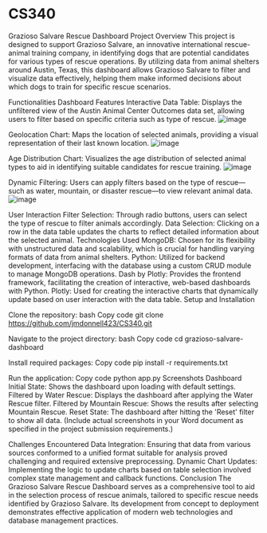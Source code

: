 # CS340
Grazioso Salvare Rescue Dashboard
Project Overview
This project is designed to support Grazioso Salvare, an innovative international rescue-animal training company, in identifying dogs that are potential candidates for various types of rescue operations. By utilizing data from animal shelters around Austin, Texas, this dashboard allows Grazioso Salvare to filter and visualize data effectively, helping them make informed decisions about which dogs to train for specific rescue scenarios.

Functionalities
Dashboard Features
Interactive Data Table: Displays the unfiltered view of the Austin Animal Center Outcomes data set, allowing users to filter based on specific criteria such as type of rescue.
![image](https://github.com/jmdonnell423/CS340/assets/91856296/94221fe8-1d96-4307-961f-b3c554c30143)
 

Geolocation Chart: Maps the location of selected animals, providing a visual representation of their last known location.
 ![image](https://github.com/jmdonnell423/CS340/assets/91856296/f46dd687-79cc-44c7-b3fe-b06abea22cfc)

Age Distribution Chart: Visualizes the age distribution of selected animal types to aid in identifying suitable candidates for rescue training.
 ![image](https://github.com/jmdonnell423/CS340/assets/91856296/48a3750b-a2be-4c09-9358-4fd720219ac3)

Dynamic Filtering: Users can apply filters based on the type of rescue—such as water, mountain, or disaster rescue—to view relevant animal data.
 ![image](https://github.com/jmdonnell423/CS340/assets/91856296/1b1120a7-db9f-4830-9ad8-8c42e1260293)

User Interaction
Filter Selection: Through radio buttons, users can select the type of rescue to filter animals accordingly.
Data Selection: Clicking on a row in the data table updates the charts to reflect detailed information about the selected animal.
Technologies Used
MongoDB: Chosen for its flexibility with unstructured data and scalability, which is crucial for handling varying formats of data from animal shelters.
Python: Utilized for backend development, interfacing with the database using a custom CRUD module to manage MongoDB operations.
Dash by Plotly: Provides the frontend framework, facilitating the creation of interactive, web-based dashboards with Python.
Plotly: Used for creating the interactive charts that dynamically update based on user interaction with the data table.
Setup and Installation

Clone the repository:
bash
Copy code
git clone https://github.com/jmdonnell423/CS340.git

Navigate to the project directory:
bash
Copy code
cd grazioso-salvare-dashboard

Install required packages:
Copy code
pip install -r requirements.txt

Run the application:
Copy code
python app.py
Screenshots
Dashboard Initial State: Shows the dashboard upon loading with default settings.
Filtered by Water Rescue: Displays the dashboard after applying the Water Rescue filter.
Filtered by Mountain Rescue: Shows the results after selecting Mountain Rescue.
Reset State: The dashboard after hitting the 'Reset' filter to show all data.
(Include actual screenshots in your Word document as specified in the project submission requirements.)

Challenges Encountered
Data Integration: Ensuring that data from various sources conformed to a unified format suitable for analysis proved challenging and required extensive preprocessing.
Dynamic Chart Updates: Implementing the logic to update charts based on table selection involved complex state management and callback functions.
Conclusion
The Grazioso Salvare Rescue Dashboard serves as a comprehensive tool to aid in the selection process of rescue animals, tailored to specific rescue needs identified by Grazioso Salvare. Its development from concept to deployment demonstrates effective application of modern web technologies and database management practices.
